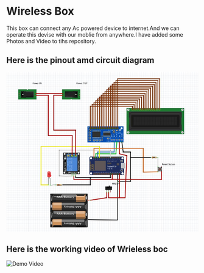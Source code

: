 # __Wireless Box__
This box can connect any Ac powered device to internet.And we can operate this devise with our moblie from anywhere.I have added some Photos and Video to tihs repository. 


## __Here is the pinout amd circuit diagram__

![alt text](Images/Wireless_Box_Circuit.JPG?raw=true)

## __Here is the working video of Wrieless boc__

![Demo Video](working_video.gif)

